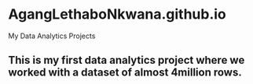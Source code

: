 # AgangLethaboNkwana.github.io
My Data Analytics Projects

## This is my first data analytics project where we worked with a dataset of almost 4million rows.
